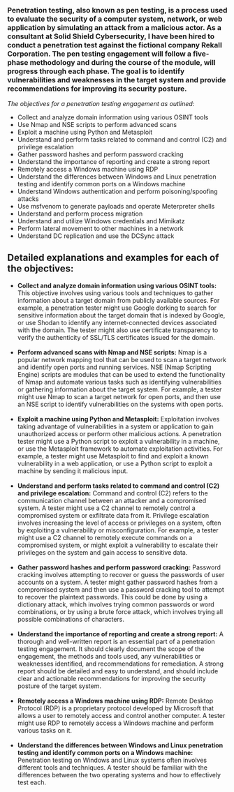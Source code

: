 <p style="font-weight: bold; font-size: 16px;">Penetration testing, also known as pen testing, is a process used to evaluate the security of a computer system, network, or web application by simulating an attack from a malicious actor. As a consultant at Solid Shield Cybersecurity, I have been hired to conduct a penetration test against the fictional company Rekall Corporation. The pen testing engagement will follow a five-phase methodology and during the course of the module, will progress through each phase. The goal is to identify vulnerabilities and weaknesses in the target system and provide recommendations for improving its security posture.</p>
<p style="font-style: italic;">The objectives for a penetration testing engagement as outlined:</p>
<ul>
  <li>Collect and analyze domain information using various OSINT tools</li>
  <li>Use Nmap and NSE scripts to perform advanced scans</li>
  <li>Exploit a machine using Python and Metasploit</li>
  <li>Understand and perform tasks related to command and control (C2) and privilege escalation</li>
  <li>Gather password hashes and perform password cracking</li>
  <li>Understand the importance of reporting and create a strong report</li>
  <li>Remotely access a Windows machine using RDP</li>
  <li>Understand the differences between Windows and Linux penetration testing and identify common ports on a Windows machine</li>
  <li>Understand Windows authentication and perform poisoning/spoofing attacks</li>
  <li>Use msfvenom to generate payloads and operate Meterpreter shells</li>
  <li>Understand and perform process migration</li>
  <li>Understand and utilize Windows credentials and Mimikatz</li>
  <li>Perform lateral movement to other machines in a network</li>
  <li>Understand DC replication and use the DCSync attack</li>
</ul>
<!---BREAK -->
<!--BREAK-->
 <!--BREAK-->
  <h2>Detailed explanations and examples for each of the objectives:</h2>
<ul>
  <li>
    <strong>Collect and analyze domain information using various OSINT tools:</strong> This objective involves using various tools and techniques to gather information about a target domain from publicly available sources. For example, a penetration tester might use Google dorking to search for sensitive information about the target domain that is indexed by Google, or use Shodan to identify any internet-connected devices associated with the domain. The tester might also use certificate transparency to verify the authenticity of SSL/TLS certificates issued for the domain.
  </li>
  <br>
  <li>
    <strong>Perform advanced scans with Nmap and NSE scripts:</strong> Nmap is a popular network mapping tool that can be used to scan a target network and identify open ports and running services. NSE (Nmap Scripting Engine) scripts are modules that can be used to extend the functionality of Nmap and automate various tasks such as identifying vulnerabilities or gathering information about the target system. For example, a tester might use Nmap to scan a target network for open ports, and then use an NSE script to identify vulnerabilities on the systems with open ports.
  </li>
  <br>
  <li>
    <strong>Exploit a machine using Python and Metasploit:</strong> Exploitation involves taking advantage of vulnerabilities in a system or application to gain unauthorized access or perform other malicious actions. A penetration tester might use a Python script to exploit a vulnerability in a machine, or use the Metasploit framework to automate exploitation activities. For example, a tester might use Metasploit to find and exploit a known vulnerability in a web application, or use a Python script to exploit a machine by sending it malicious input.
  </li>
  <br>
  <li>
    <strong>Understand and perform tasks related to command and control (C2) and privilege escalation:</strong> Command and control (C2) refers to the communication channel between an attacker and a compromised system. A tester might use a C2 channel to remotely control a compromised system or exfiltrate data from it. Privilege escalation involves increasing the level of access or privileges on a system, often by exploiting a vulnerability or misconfiguration. For example, a tester might use a C2 channel to remotely execute commands on a compromised system, or might exploit a vulnerability to escalate their privileges on the system and gain access to sensitive data.
  </li>
  <br>
  <li>
    <strong>Gather password hashes and perform password cracking:</strong> Password cracking involves attempting to recover or guess the passwords of user accounts on a system. A tester might gather password hashes from a compromised system and then use a password cracking tool to attempt to recover the plaintext passwords. This could be done by using a dictionary attack, which involves trying common passwords or word combinations, or by using a brute force attack, which involves trying all possible combinations of characters.
  </li>
  <br>
  <li>
    <strong>Understand the importance of reporting and create a strong report:</strong> A thorough and well-written report is an essential part of a penetration testing engagement. It should clearly document the scope of the engagement, the methods and tools used, any vulnerabilities or weaknesses identified, and recommendations for remediation. A strong report should be detailed and easy to understand, and should include clear and actionable recommendations for improving the security posture of the target system.
 </li>
  <br>
  <li>
    <strong>Remotely access a Windows machine using RDP:</strong> Remote Desktop Protocol (RDP) is a proprietary protocol developed by Microsoft that allows a user to remotely access and control another computer. A tester might use RDP to remotely access a Windows machine and perform various tasks on it.
 </li>
  <br>
  <li>
    <strong>Understand the differences between Windows and Linux penetration testing and identify common ports on a Windows machine: </strong> Penetration testing on Windows and Linux systems often involves different tools and techniques. A tester should be familiar with the differences between the two operating systems and how to effectively test each.
 </li>
  
<!--BREK-->

  
